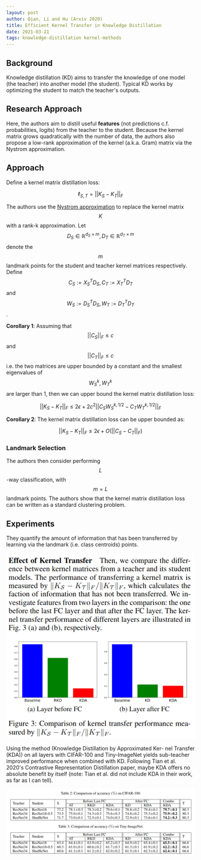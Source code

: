 ```yaml
---
layout: post
author: Qian, Li and Hu (Arxiv 2020)
title: Efficient Kernel Transfer in Knowledge Distillation
date: 2021-03-21
tags: knowledge-distillation kernel-methods
---
```


## Background

Knowledge distillation (KD) aims to transfer the knowledge of one model (the teacher)
into another model (the student). Typical KD works by optimizing the student to 
match the teacher's outputs.

## Research Approach

Here, the authors aim to distill useful **features** (not predictions c.f. probabilities, logits)
from the teacher to the student. Because the kernel matrix grows quadratically with the
number of data, the authors also propose a low-rank approximation of the kernel (a.k.a. Gram) matrix
via the Nystrom approximation.


## Approach

Define a kernel matrix distillation loss:

$$\ell_{S, T} = \lvert \lvert K_S - K_T \lvert \lvert_F$$

The authors use the [Nystrom approximation](/content/learning/kernel_methods/nystrom_method.md)
to replace the kernel matrix $$K$$ with a rank-k approximation. Let $$D_S \in \mathbb{R}^{d_S \times m},
D_T \in \mathbb{R}^{d_T \times m}$$ denote the $$m$$ landmark points for the student and teacher
kernel matrices respectively. Define $$C_S := X_S^T D_S, C_T := X_T^T D_T$$ and $$W_S := D_S^T D_S, W_T
:= D_T^T D_T$$.

__Corollary 1__: Assuming that $$\lvert \lvert C_S \lvert \lvert_F \leq c$$ and $$\lvert \lvert C_T \lvert \lvert_F \leq c$$
i.e. the two matrices are upper bounded by a constant and the smallest eigenvalues of $$W_S^k, W_T^k$$
are larger than 1, then we can upper bound the kernel matrix distillation loss:

$$\lvert \lvert K_S - K_T \lvert \lvert_F \leq 2 \epsilon + 2 c^2 \lvert \lvert C_S W_S^{k, 1/2} - C_T W_T^{k, 1/2} \lvert \lvert_F $$


__Corollary 2__: The kernel matrix distillation loss can be upper bounded as:

$$\lvert \lvert K_S - K_T \lvert \lvert_F \leq 2 \epsilon + O(\lvert \lvert C_S - C_T \lvert \lvert_F) $$


### Landmark Selection

The authors then consider performing $$L$$-way classification, with $$m = L$$ landmark points. The authors
show that the kernel matrix distillation loss can be written as a standard clustering problem.

## Experiments

They quantify the amount of information that has been transferred by learning via the 
landmark (i.e. class centroids) points.

![img.png](qian_arxiv_2020_kernel_transfer_knowledge_distillation/3.png)

Using the method (Knowledge Distillation by Approximated Ker-
nel Transfer (KDA)) on all layers with CIFAR-100 and Tiny-ImageNet yields sub-teacher improved performance
when combined with KD. Following Tian et al. 2020's Contrastive Representation Distillation paper, maybe KDA offers
no absolute benefit by itself (note: Tian et al. did not include KDA in their work, as far as I can tell).

![img.png](qian_arxiv_2020_kernel_transfer_knowledge_distillation/table23.png)